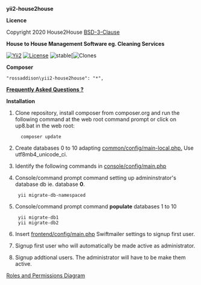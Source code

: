 **yii2-house2house**

**Licence**

Copyright 2020  House2House  [BSD-3-Clause](/licence.md)

**House to House Management Software eg. Cleaning Services**

[![Yii2](https://img.shields.io/badge/Powered_by-Yii_Framework-green.svg?style=flat)](https://www.yiiframework.com/) [![License](https://img.shields.io/badge/License-BSD%203--Clause-blue.svg)](https://opensource.org/licenses/BSD-3-Clause) ![stable](https://img.shields.io/static/v1?label=stable&message=1.0.0&color=9cf)[![Clones](https://img.shields.io/static/v1?label=Downloads&message=17&color=9cf)

**Composer**

    "rossaddison\yii2-house2house": "*", 

[**Frequently Asked Questions ?**](/md/faq/faqs.md)

**Installation**
1. Clone repository, install composer from composer.org and run the following command at the web root command prompt or click on up8.bat in the web root: 

         composer update

1. Create databases 0 to 10  adapting [common/config/main-local.php.](/common/config/main-local.php) Use utf8mb4_unicode_ci.
1. Identify the following commands in [console/config/main.php](/console/config/main.php)
1. Console/command prompt command setting up admininstrator's database db ie. database **0**. 

        yii migrate-db-namespaced

1. Console/command prompt command **populate** databases 1 to 10 

        yii migrate-db1
        yii migrate-db2               

1. Insert [frontend/config/main.php](/frontend/config/main.php) Swiftmailer settings to signup first user.
1. Signup first user who will automatically be made active as administrator.
1. Signup addtional users. The administrator will have to be make them active.

[Roles and Permissions Diagram](/downloadfile/Roles%20and%20Permissions.pdf) 







 



